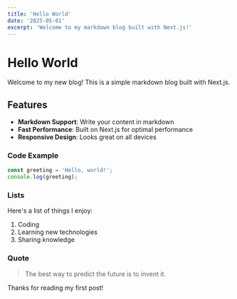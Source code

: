 ```yaml
---
title: 'Hello World'
date: '2025-05-01'
excerpt: 'Welcome to my markdown blog built with Next.js!'
---
```


# Hello World

Welcome to my new blog! This is a simple markdown blog built with Next.js.

## Features

- **Markdown Support**: Write your content in markdown
- **Fast Performance**: Built on Next.js for optimal performance
- **Responsive Design**: Looks great on all devices

### Code Example

```javascript
const greeting = 'Hello, world!';
console.log(greeting);
```

### Lists

Here's a list of things I enjoy:

1. Coding
2. Learning new technologies
3. Sharing knowledge

### Quote

> The best way to predict the future is to invent it.

Thanks for reading my first post!